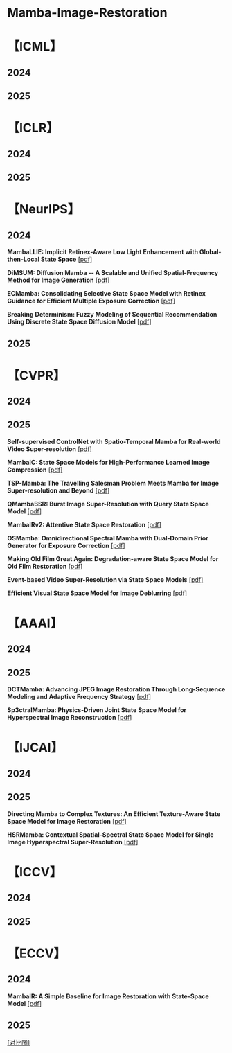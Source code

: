 # Mamba-Image-Restoration
# 【ICML】
## 2024
## 2025

# 【ICLR】
## 2024
## 2025

# 【NeurIPS】
## 2024
**MambaLLIE: Implicit Retinex-Aware Low Light Enhancement with Global-then-Local State Space** [[pdf]]( https://proceedings.neurips.cc/paper_files/paper/2024/file/30699996ff411d48903c9752b782a5c1-Paper-Conference.pdf)

**DiMSUM: Diffusion Mamba -- A Scalable and Unified Spatial-Frequency Method for Image Generation** [[pdf]](https://proceedings.neurips.cc/paper_files/paper/2024/file/39bc6e3cbf5a1991d33dc10ebff9a9cf-Paper-Conference.pdf)

**ECMamba: Consolidating Selective State Space Model with Retinex Guidance for Efficient Multiple Exposure Correction** [[pdf]](https://proceedings.neurips.cc/paper_files/paper/2024/file/5fd68e1c262099f846733435d620d574-Paper-Conference.pdf)

**Breaking Determinism: Fuzzy Modeling of Sequential Recommendation Using Discrete State Space Diffusion Model** [[pdf]](https://proceedings.neurips.cc/paper_files/paper/2024/file/286d67ff96f99c614f75dbcfb72a3e5f-Paper-Conference.pdf)


## 2025

# 【CVPR】
## 2024
## 2025

**Self-supervised ControlNet with Spatio-Temporal Mamba for Real-world Video Super-resolution** [[pdf]](https://openaccess.thecvf.com/content/CVPR2025/papers/Shi_Self-supervised_ControlNet_with_Spatio-Temporal_Mamba_for_Real-world_Video_Super-resolution_CVPR_2025_paper.pdf)

**MambaIC: State Space Models for High-Performance Learned Image Compression** [[pdf]](https://openaccess.thecvf.com/content/CVPR2025/papers/Zeng_MambaIC_State_Space_Models_for_High-Performance_Learned_Image_Compression_CVPR_2025_paper.pdf)

**TSP-Mamba: The Travelling Salesman Problem Meets Mamba for Image Super-resolution and Beyond** [[pdf]](https://openaccess.thecvf.com/content/CVPR2025/papers/Zhou_TSP-Mamba_The_Travelling_Salesman_Problem_Meets_Mamba_for_Image_Super-resolution_CVPR_2025_paper.pdf)

**QMambaBSR: Burst Image Super-Resolution with Query State Space Model** [[pdf]](https://openaccess.thecvf.com/content/CVPR2025/papers/Di_QMambaBSR_Burst_Image_Super-Resolution_with_Query_State_Space_Model_CVPR_2025_paper.pdf)

**MambaIRv2: Attentive State Space Restoration** [[pdf]](https://openaccess.thecvf.com/content/CVPR2025/papers/Guo_MambaIRv2_Attentive_State_Space_Restoration_CVPR_2025_paper.pdf)

**OSMamba: Omnidirectional Spectral Mamba with Dual-Domain Prior Generator for Exposure Correction** [[pdf]](https://openaccess.thecvf.com/content/CVPR2025/papers/Li_OSMamba_Omnidirectional_Spectral_Mamba_with_Dual-Domain_Prior_Generator_for_Exposure_CVPR_2025_paper.pdf
)

**Making Old Film Great Again: Degradation-aware State Space Model for Old Film Restoration** [[pdf]](https://openaccess.thecvf.com/content/CVPR2025/papers/Mao_Making_Old_Film_Great_Again_Degradation-aware_State_Space_Model_for_CVPR_2025_paper.pdf)

**Event-based Video Super-Resolution via State Space Models** [[pdf]](https://openaccess.thecvf.com/content/CVPR2025/papers/Xiao_Event-based_Video_Super-Resolution_via_State_Space_Models_CVPR_2025_paper.pdf)

**Efficient Visual State Space Model for Image Deblurring** [[pdf]](https://openaccess.thecvf.com/content/CVPR2025/papers/Kong_Efficient_Visual_State_Space_Model_for_Image_Deblurring_CVPR_2025_paper.pdf)


# 【AAAI】
## 2024
## 2025

**DCTMamba: Advancing JPEG Image Restoration Through Long-Sequence Modeling and Adaptive Frequency Strategy** [[pdf]](https://ojs.aaai.org/index.php/AAAI/article/view/32854)

**Sp3ctralMamba: Physics-Driven Joint State Space Model for Hyperspectral Image Reconstruction** [[pdf]](https://ojs.aaai.org/index.php/AAAI/article/view/32653)








# 【IJCAI】
## 2024
## 2025

**Directing Mamba to Complex Textures: An Efficient Texture-Aware State Space Model for Image Restoration** [[pdf]](https://arxiv.org/abs/2501.16583)

**HSRMamba: Contextual Spatial-Spectral State Space Model for Single Image Hyperspectral Super-Resolution** [[pdf]](
https://arxiv.org/abs/2501.18500)



# 【ICCV】
## 2024
## 2025

# 【ECCV】
## 2024

**MambaIR: A Simple Baseline for Image Restoration with State-Space Model** [[pdf]](https://arxiv.org/abs/2501.16583)


## 2025

[[对比图]](https://imgsli.com/NDA2NjU5)



